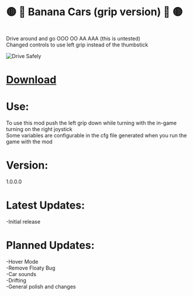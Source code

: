 # 🟡 🍌 Banana Cars (grip version) 🍌 🟡
</br>Drive around and go OOO OO AA AAA (this is untested)
</br>Changed controls to use left grip instead of the thumbstick

![Drive Safely](https://github.com/TrueTamashii/BananaCars/blob/aae89414360a7c2c080769a307bb5e7145f82d5c/Assets/Animated%20GIF-downsized_large.gif)

# [Download](https://github.com/TrueTamashii/BananaCars/blob/main/Code/BananaCars.dll?raw=true)

# Use:
To use this mod push the left grip down while turning with the in-game turning on the right joystick
</br>Some variables are configurable in the cfg file generated when you run the game with the mod

# Version:
1.0.0.0

# Latest Updates:
-Initial release

# Planned Updates:
-Hover Mode
</br>-Remove Floaty Bug
</br>-Car sounds
</br>-Drifting
</br>-General polish and changes
